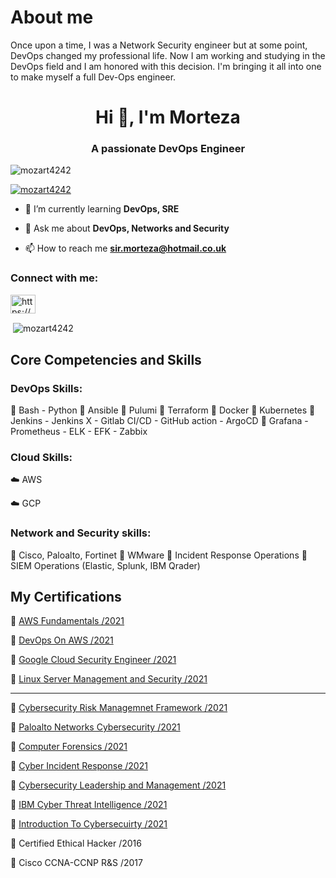 # About me

Once upon a time, I was a Network Security engineer but at some point, DevOps changed my professional life. Now I am working and studying in the DevOps field and I am honored with this decision. I'm bringing it all into one to make myself a full Dev-Ops engineer.


<h1 align="center">Hi 👋, I'm Morteza</h1>
<h3 align="center">A passionate DevOps Engineer</h3>

<p align="left"> <img src="https://komarev.com/ghpvc/?username=mozart4242&label=Profile%20views&color=0e75b6&style=flat" alt="mozart4242" /> </p>

<p align="left"> <a href="https://github.com/ryo-ma/github-profile-trophy"><img src="https://github-profile-trophy.vercel.app/?username=mozart4242" alt="mozart4242" /></a> </p>

- 🌱 I’m currently learning **DevOps, SRE**

- 💬 Ask me about **DevOps, Networks and Security**

- 📫 How to reach me **sir.morteza@hotmail.co.uk**

<h3 align="left">Connect with me:</h3>
<p align="left">
<a href="https://www.linkedin.com/in/mozart4242" target="blank"><img align="center" src="https://raw.githubusercontent.com/rahuldkjain/github-profile-readme-generator/master/src/images/icons/Social/linked-in-alt.svg" alt="https://www.linkedin.com/in/mozart4242" height="30" width="40" /></a>
</p>

<p>&nbsp;<img align="center" src="https://github-readme-stats.vercel.app/api?username=mozart4242&show_icons=true&locale=en" alt="mozart4242" /></p>


## Core Competencies and Skills
### DevOps Skills:

🔖 Bash - Python 
🔖 Ansible 
🔖 Pulumi
🔖 Terraform
🔖 Docker
🔖 Kubernetes
🔖 Jenkins - Jenkins X - Gitlab CI/CD - GitHub action - ArgoCD
🔖 Grafana - Prometheus - ELK - EFK - Zabbix
### Cloud Skills:
☁️ AWS

☁️ GCP

### Network and Security skills:
🔖 Cisco, Paloalto, Fortinet
🔖 WMware
🔖 Incident Response Operations
🔖 SIEM Operations (Elastic, Splunk, IBM Qrader)

## My Certifications
📄 [AWS Fundamentals /2021](https://www.coursera.org/account/accomplishments/specialization/certificate/JW3UVQNTF76W)

📄 [DevOps On AWS /2021](https://www.coursera.org/account/accomplishments/specialization/certificate/HW49YJQAPNU4)

📄 [Google Cloud Security Engineer /2021](https://www.coursera.org/account/accomplishments/specialization/certificate/L9P5TVNEV4MN)

📄 [Linux Server Management and Security /2021](https://www.coursera.org/account/accomplishments/certificate/FU6U87F2WNTB)
-------- -------- -------- --------

📄 [Cybersecurity Risk Managemnet Framework /2021](https://www.coursera.org/account/accomplishments/specialization/certificate/CACHJPCA7G4V)

📄 [Paloalto Networks Cybersecurity /2021](https://www.coursera.org/account/accomplishments/specialization/certificate/9FF9CER8EBC6)

📄 [Computer Forensics /2021](https://www.coursera.org/account/accomplishments/specialization/certificate/7PL7UC3G4KP2)

📄 [Cyber Incident Response /2021](https://www.coursera.org/account/accomplishments/specialization/certificate/CW523V48KHUZ)

📄 [Cybersecurity Leadership and Management /2021](https://www.coursera.org/account/accomplishments/specialization/certificate/XA9S39QHDT6M)

📄 [IBM Cyber Threat Intelligence /2021](https://www.credly.com/badges/3ed1cac0-532d-49b5-a1ab-613407837076?source=linked_in_profile)

📄 [Introduction To Cybersecuirty /2021](https://www.coursera.org/account/accomplishments/specialization/certificate/ZS46UHY2393K)

📄 Certified Ethical Hacker /2016

📄 Cisco CCNA-CCNP R&S /2017
